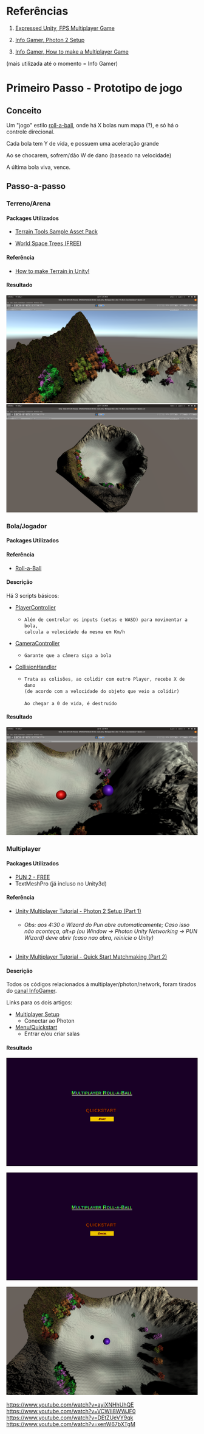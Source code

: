 # Referências

1.  [Expressed Unity, FPS Multiplayer Game](https://www.youtube.com/watch?v=MeFElBan4u4)

1. [Info Gamer, Photon 2 Setup](https://www.youtube.com/watch?v=02P_mrszvzY)
   
2. [Info Gamer, How to make a Multiplayer Game](https://www.youtube.com/watch?v=phDySdEKXcw&list=PLWeGoBm1YHVgXmitft-0jkvcTVhAtL9vG)


(mais utilizada até o momento = Info Gamer)


# Primeiro Passo - Prototipo de jogo

## Conceito

Um "jogo" estilo [roll-a-ball](https://unity3d.com/pt/learn/tutorials/s/roll-ball-tutorial), onde há X bolas num mapa (?), e só há o controle direcional.

Cada bola tem Y de vida, e possuem uma aceleração grande

Ao se chocarem, sofrem/dão W de dano (baseado na velocidade)

A última bola viva, vence.


## Passo-a-passo

### Terreno/Arena

#### Packages Utilizados
* [Terrain Tools Sample Asset Pack](https://assetstore.unity.com/packages/2d/textures-materials/terrain-tools-sample-asset-pack-145808)

* [World Space Trees (FREE)](https://assetstore.unity.com/packages/vfx/shaders/world-space-trees-free-shader-117088)

#### Referência
* [How to make Terrain in Unity!](https://www.youtube.com/watch?v=MWQv2Bagwgk)


#### Resultado
![close](/prototipo/close-look.png)
![upper](/prototipo/upper-look.png)

### Bola/Jogador

#### Packages Utilizados

#### Referência
* [Roll-a-Ball](https://unity3d.com/pt/learn/tutorials/s/roll-ball-tutorial)

#### Descrição

Há 3 scripts básicos:
* [PlayerController](https://github.com/nightrof/shadro_wolworeth/blob/master/prototipo/Multiplayer%20Roll-a-Ball/Assets/Scripts/PlayerController.cs)
    * ```
      Além de controlar os inputs (setas e WASD) para movimentar a bola,
      calcula a velocidade da mesma em Km/h
      ```
* [CameraController](https://github.com/nightrof/shadro_wolworeth/blob/master/prototipo/Multiplayer%20Roll-a-Ball/Assets/Scripts/CameraController.cs)
    * ```
      Garante que a câmera siga a bola
      ```

* [CollisionHandler](https://github.com/nightrof/shadro_wolworeth/blob/master/prototipo/Multiplayer%20Roll-a-Ball/Assets/Scripts/CollisionHandler.cs)
    * ```
      Trata as colisões, ao colidir com outro Player, recebe X de dano
      (de acordo com a velocidade do objeto que veio a colidir)

      Ao chegar a 0 de vida, é destruído
      ```

#### Resultado
![bola](/prototipo/balls.png)

### Multiplayer

#### Packages Utilizados
* [PUN 2 - FREE](https://assetstore.unity.com/packages/tools/network/pun-2-free-119922)
* TextMeshPro (já incluso no Unity3d)

#### Referência
* [Unity Multiplayer Tutorial - Photon 2 Setup (Part 1)](https://www.youtube.com/watch?v=02P_mrszvzY)
  * ###### Obs: aos 4:30 o Wizard do Pun abre automaticamente; Caso isso não aconteça, alt+p (ou Window -> Photon Unity Networking -> PUN Wizard) deve abrir (caso nao abra, reinicie o Unity)
* [Unity Multiplayer Tutorial - Quick Start Matchmaking (Part 2)](https://www.youtube.com/watch?v=SNhWbHqFUbU)

#### Descrição

Todos os códigos relacionados à multiplayer/photon/network, foram tirados do [canal InfoGamer](https://www.youtube.com/channel/UCyoayn_uVt2I55ZCUuBVRcQ).

Links para os dois artigos:
- [Multiplayer Setup](http://www.infogamerhub.com/multiplayer-setup/)
  * Conectar ao Photon
- [Menu/Quickstart](http://www.infogamerhub.com/multiplayer-quick-start/)
  * Entrar e/ou criar salas
#### Resultado

![botao start](/prototipo/Menu_Start.png)

![botao cancelar](/prototipo/Menu_Cancel.png)

![dentro do jogo](/prototipo/Inside_Game.png)

https://www.youtube.com/watch?v=ayiXNHhUhQE
https://www.youtube.com/watch?v=VCWIl8WWJF0
https://www.youtube.com/watch?v=DEtZUeVY9qk
https://www.youtube.com/watch?v=xenW67bXTgM